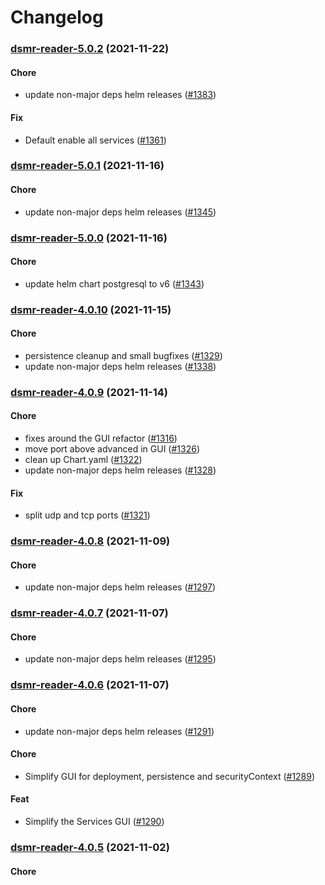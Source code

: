 # Changelog<br>


<a name="dsmr-reader-5.0.2"></a>
### [dsmr-reader-5.0.2](https://github.com/truecharts/apps/compare/dsmr-reader-5.0.1...dsmr-reader-5.0.2) (2021-11-22)

#### Chore

* update non-major deps helm releases ([#1383](https://github.com/truecharts/apps/issues/1383))

#### Fix

* Default enable all services ([#1361](https://github.com/truecharts/apps/issues/1361))



<a name="dsmr-reader-5.0.1"></a>
### [dsmr-reader-5.0.1](https://github.com/truecharts/apps/compare/dsmr-reader-5.0.0...dsmr-reader-5.0.1) (2021-11-16)

#### Chore

* update non-major deps helm releases ([#1345](https://github.com/truecharts/apps/issues/1345))



<a name="dsmr-reader-5.0.0"></a>
### [dsmr-reader-5.0.0](https://github.com/truecharts/apps/compare/dsmr-reader-4.0.10...dsmr-reader-5.0.0) (2021-11-16)

#### Chore

* update helm chart postgresql to v6 ([#1343](https://github.com/truecharts/apps/issues/1343))



<a name="dsmr-reader-4.0.10"></a>
### [dsmr-reader-4.0.10](https://github.com/truecharts/apps/compare/dsmr-reader-4.0.9...dsmr-reader-4.0.10) (2021-11-15)

#### Chore

* persistence cleanup and small bugfixes ([#1329](https://github.com/truecharts/apps/issues/1329))
* update non-major deps helm releases ([#1338](https://github.com/truecharts/apps/issues/1338))



<a name="dsmr-reader-4.0.9"></a>
### [dsmr-reader-4.0.9](https://github.com/truecharts/apps/compare/dsmr-reader-4.0.8...dsmr-reader-4.0.9) (2021-11-14)

#### Chore

* fixes around the GUI refactor ([#1316](https://github.com/truecharts/apps/issues/1316))
* move port above advanced in GUI ([#1326](https://github.com/truecharts/apps/issues/1326))
* clean up Chart.yaml ([#1322](https://github.com/truecharts/apps/issues/1322))
* update non-major deps helm releases ([#1328](https://github.com/truecharts/apps/issues/1328))

#### Fix

* split udp and tcp ports ([#1321](https://github.com/truecharts/apps/issues/1321))



<a name="dsmr-reader-4.0.8"></a>
### [dsmr-reader-4.0.8](https://github.com/truecharts/apps/compare/dsmr-reader-4.0.7...dsmr-reader-4.0.8) (2021-11-09)

#### Chore

* update non-major deps helm releases ([#1297](https://github.com/truecharts/apps/issues/1297))



<a name="dsmr-reader-4.0.7"></a>
### [dsmr-reader-4.0.7](https://github.com/truecharts/apps/compare/dsmr-reader-4.0.6...dsmr-reader-4.0.7) (2021-11-07)

#### Chore

* update non-major deps helm releases ([#1295](https://github.com/truecharts/apps/issues/1295))



<a name="dsmr-reader-4.0.6"></a>
### [dsmr-reader-4.0.6](https://github.com/truecharts/apps/compare/dsmr-reader-4.0.5...dsmr-reader-4.0.6) (2021-11-07)

#### Chore

* update non-major deps helm releases ([#1291](https://github.com/truecharts/apps/issues/1291))

#### Chore

* Simplify GUI for deployment, persistence and securityContext ([#1289](https://github.com/truecharts/apps/issues/1289))

#### Feat

* Simplify the Services GUI ([#1290](https://github.com/truecharts/apps/issues/1290))



<a name="dsmr-reader-4.0.5"></a>
### [dsmr-reader-4.0.5](https://github.com/truecharts/apps/compare/dsmr-reader-4.0.4...dsmr-reader-4.0.5) (2021-11-02)

#### Chore
